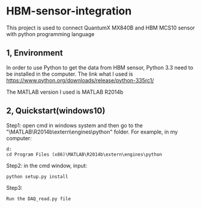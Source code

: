 # HBM-sensor-integration

This project is used to connect QuantumX MX840B and HBM MCS10 sensor with python programming language

## 1, Environment

In order to use Python to get the data from HBM sensor, Python 3.3 need to be installed in the computer. The link what I used is https://www.python.org/downloads/release/python-335rc1/

The MATLAB version I used is MATLAB R2014b

## 2, Quickstart(windows10)

Step1: open cmd in windows system and then go to the "\MATLAB\R2014b\extern\engines\python" folder. For example, in my computer:

    d:
    cd Program Files (x86)\MATLAB\R2014b\extern\engines\python
 
Step2: in the cmd window, input:

    python setup.py install

Step3:
  
    Run the DAQ_read.py file
  

